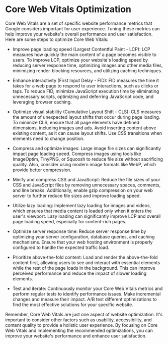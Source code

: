 # Core Web Vitals Optimization

Core Web Vitals are a set of specific website performance metrics that Google considers important for user experience. Tuning these metrics can help improve your website's overall performance and user satisfaction. Here are some steps to optimize Core Web Vitals:

- Improve page loading speed (Largest Contentful Paint - LCP): LCP measures how quickly the main content of a page becomes visible to users. To improve LCP, optimize your website's loading speed by reducing server response time, optimizing images and other media files, minimizing render-blocking resources, and utilizing caching techniques.

- Enhance interactivity (First Input Delay - FID): FID measures the time it takes for a web page to respond to user interactions, such as clicks or taps. To reduce FID, minimize JavaScript execution time by eliminating unnecessary scripts, optimizing and deferring JavaScript code, and leveraging browser caching.

- Optimize visual stability (Cumulative Layout Shift - CLS): CLS measures the amount of unexpected layout shifts that occur during page loading. To minimize CLS, ensure that all page elements have defined dimensions, including images and ads. Avoid inserting content above existing content, as it can cause layout shifts. Use CSS transitions when elements need to change position.

- Compress and optimize images: Large image file sizes can significantly impact page loading speed. Compress images using tools like ImageOptim, TinyPNG, or Squoosh to reduce file size without sacrificing quality. Also, consider using modern image formats like WebP, which provide better compression.

- Minify and compress CSS and JavaScript: Reduce the file sizes of your CSS and JavaScript files by removing unnecessary spaces, comments, and line breaks. Additionally, enable gzip compression on your web server to further reduce file sizes and improve loading speed.

- Utilize lazy loading: Implement lazy loading for images and videos, which ensures that media content is loaded only when it enters the user's viewport. Lazy loading can significantly improve LCP and overall page loading speed, especially for content-rich pages.

- Optimize server response time: Reduce server response time by optimizing your server configuration, database queries, and caching mechanisms. Ensure that your web hosting environment is properly configured to handle the expected traffic load.

- Prioritize above-the-fold content: Load and render the above-the-fold content first, allowing users to see and interact with essential elements while the rest of the page loads in the background. This can improve perceived performance and reduce the impact of slower loading elements.

- Test and iterate: Continuously monitor your Core Web Vitals metrics and perform regular tests to identify performance issues. Make incremental changes and measure their impact. A/B test different optimizations to find the most effective solutions for your specific website.

Remember, Core Web Vitals are just one aspect of website optimization. It's important to consider other factors such as usability, accessibility, and content quality to provide a holistic user experience. By focusing on Core Web Vitals and implementing the recommended optimizations, you can improve your website's performance and enhance user satisfaction.
